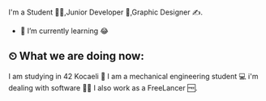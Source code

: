 I'm a Student 👨‍🎓,Junior Developer 🚀,Graphic Designer ✍.
- 🌱 I’m currently learning 😂

## ⏲ What we are doing now:
I am studying in 42 Kocaeli 🚀
I am a mechanical engineering student 💻
i'm dealing with software 👨‍💻
I also work as a FreeLancer 🆓.

